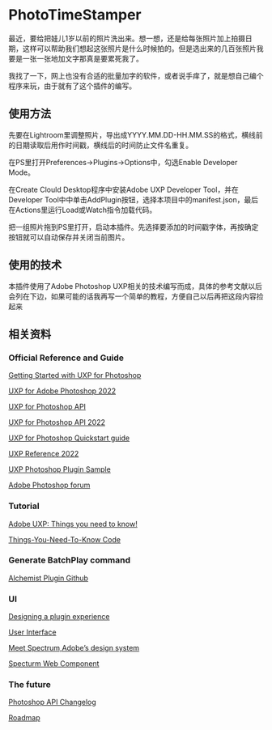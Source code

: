 # PhotoTimeStamper
最近，要给把娃儿1岁以前的照片洗出来。想一想，还是给每张照片加上拍摄日期，这样可以帮助我们想起这张照片是什么时候拍的。但是选出来的几百张照片我要是一张一张地加文字那真是要累死我了。

我找了一下，网上也没有合适的批量加字的软件，或者说手痒了，就是想自己编个程序来玩，由于就有了这个插件的编写。

## 使用方法
先要在Lightroom里调整照片，导出成YYYY.MM.DD-HH.MM.SS的格式，横线前的日期读取后用作时间戳，横线后的时间防止文件名重复。

在PS里打开Preferences->Plugins->Options中，勾选Enable Developer Mode。

在Create Clould Desktop程序中安装Adobe UXP Developer Tool，并在Developer Tool中中单击AddPlugin按钮，选择本项目中的manifest.json，最后在Actions里运行Load或Watch指令加载代码。

把一组照片拖到PS里打开，启动本插件。先选择要添加的时间戳字体，再按确定按钮就可以自动保存并关闭当前图片。

## 使用的技术
本插件使用了Adobe Photoshop UXP相关的技术编写而成，具体的参考文献以后会列在下边，如果可能的话我再写一个简单的教程，方便自己以后再把这段内容捡起来


## 相关资料
### Official Reference and Guide
[Getting Started with UXP for Photoshop](https://www.adobe.io/photoshop/uxp/2022/guides/)

[UXP for Adobe Photoshop 2022](https://www.adobe.io/photoshop/uxp/2022/)

[UXP for Photoshop API](https://www.adobe.io/photoshop/uxp/ps_reference/classes/photoshop/)

[UXP for Photoshop API 2022](https://www.adobe.io/photoshop/uxp/2022/ps_reference/classes/action/)

[UXP for Photoshop Quickstart guide](https://www.adobe.io/photoshop/uxp/2022/guides/)

[UXP Reference 2022](https://www.adobe.io/photoshop/uxp/2022/uxp/reference-js/)

[UXP Photoshop Plugin Sample](https://github.com/AdobeDocs/uxp-photoshop-plugin-samples)

[Adobe Photoshop forum](https://forums.creativeclouddeveloper.com/c/photoshop/63)

### Tutorial

[Adobe UXP: Things you need to know!](https://www.davidebarranca.com/development/adobe-uxp-things-you-need-to-know)

[Things-You-Need-To-Know Code](https://github.com/undavide/Adobe-UXP/tree/main/Things-You-Need-To-Know)

### Generate BatchPlay command
[Alchemist Plugin Github](https://github.com/jardicc/alchemist)

### UI
[Designing a plugin experience](https://www.adobe.io/photoshop/uxp/2022/design/)

[User Interface](https://www.adobe.io/photoshop/uxp/2022/design/user-interface/)

[Meet Spectrum,Adobe’s design system](https://spectrum.adobe.com/)

[Specturm Web Component](https://opensource.adobe.com/spectrum-web-components/components/accordion/)

### The future
[Photoshop API Changelog](https://developer-stage.adobe.com/photoshop/uxp/2022/ps_reference/changelog/)

[Roadmap](https://trello.com/b/Qag1BazI/photoshop-extensibility-roadmap)